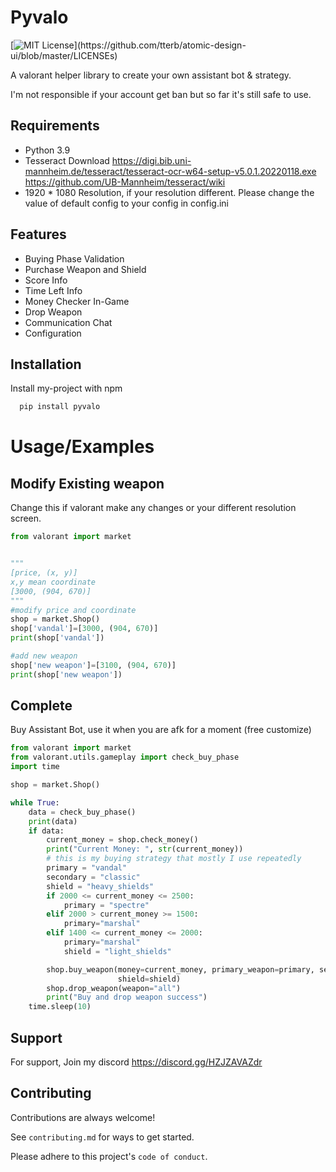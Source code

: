 
# Pyvalo
[![MIT License](https://img.shields.io/apm/l/atomic-design-ui.svg?)](https://github.com/tterb/atomic-design-ui/blob/master/LICENSEs)

A valorant helper library to create your own assistant bot & strategy.



I'm not responsible if your account get ban but so far it's still safe to use.


## Requirements

- Python 3.9
- Tesseract Download https://digi.bib.uni-mannheim.de/tesseract/tesseract-ocr-w64-setup-v5.0.1.20220118.exe
https://github.com/UB-Mannheim/tesseract/wiki
- 1920 * 1080 Resolution, if your resolution different. Please change the value of default config to your config in config.ini 
## Features

- Buying Phase Validation
- Purchase Weapon and Shield
- Score Info
- Time Left Info
- Money Checker In-Game
- Drop Weapon
- Communication Chat
- Configuration



## Installation

Install my-project with npm

```bash
  pip install pyvalo
```
    
# Usage/Examples

## Modify Existing weapon
Change this if valorant make any changes or your different resolution screen.
```python
from valorant import market


"""
[price, (x, y)]
x,y mean coordinate
[3000, (904, 670)]
"""
#modify price and coordinate
shop = market.Shop()
shop['vandal']=[3000, (904, 670)]
print(shop['vandal'])

#add new weapon
shop['new weapon']=[3100, (904, 670)]
print(shop['new weapon'])
```

## Complete
Buy Assistant Bot, use it when you are afk for a moment (free customize)
```python
from valorant import market
from valorant.utils.gameplay import check_buy_phase
import time

shop = market.Shop()

while True:
    data = check_buy_phase()
    print(data)
    if data:
        current_money = shop.check_money()
        print("Current Money: ", str(current_money))
        # this is my buying strategy that mostly I use repeatedly
        primary = "vandal"
        secondary = "classic"
        shield = "heavy_shields"
        if 2000 <= current_money <= 2500:
            primary = "spectre"
        elif 2000 > current_money >= 1500:
            primary="marshal"
        elif 1400 <= current_money <= 2000:
            primary="marshal"
            shield = "light_shields"

        shop.buy_weapon(money=current_money, primary_weapon=primary, secondary_weapon=secondary,
                        shield=shield)
        shop.drop_weapon(weapon="all")
        print("Buy and drop weapon success")
    time.sleep(10)

```


## Support

For support, Join my discord https://discord.gg/HZJZAVAZdr


## Contributing

Contributions are always welcome!

See `contributing.md` for ways to get started.

Please adhere to this project's `code of conduct`.

